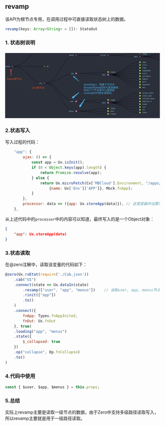 ## revamp

该API为根节点专用，在调用过程中可直接读取状态树上的数据。

```typescript
revamp(keys: Array<String> = []): StateOut
```

### 1. 状态树说明

### ![](/document/image/UI0009-1.png)

### 2.状态写入

写入过程的代码：

```js
    "app": {
        ajax: () => {
            const app = Ux.isInit();
            if (0 < Object.keys(app).length) {
                return Promise.resolve(app);
            } else {
                return Ux.microFetch(Cv['MBCloud'].Environment, "/apps/:name", 
                    {name: Ux['Env']['APP']}, Mock.fnApp);
            }
        },
        processor: data => ({app: Ux.storeApp(data)}), // 这里是最终设置写入到状态树的节点数据
    },
```

从上述代码中的`processor`中的内容可以知道，最终写入的是一个Object对象：

```json
{
    "app": Ux.storeApp(data)
}
```

### 3.状态读取

在@zero注解中，读取该变量的代码如下：

```js
@zero(Ux.rxEtat(require('./Cab.json'))
    .cab("UI")
    .connect(state => Ux.dataIn(state)
        .revamp(["user", "app", "menus"])    // 读取user, app, menus节点的数据
        .rinit(["app"])
        .to()
    )
    .connect({
        fnApp: Types.fnAppInited,
        fnOut: Ux.fnOut
    }, true)
    .loading("app", "menus")
    .state({
        $_collapsed: true
    })
    .op("collapse", Op.fnCollapse)
    .to()
)
```

### 4.代码中使用

```js
const { $user, $app, $menus } = this.props;
```

### 5.总结

实际上revamp主要是读取一级节点的数据，由于Zero中支持多级路径读取写入，所以revamp主要就是用于一级路径读取。

